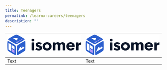 ```yaml
---
title: Teenagers
permalink: /learnx-careers/teenagers
description: ""
---
```

| ![Alt text for image on Isomer site](/images/isomer-logo.svg) | ![Alt text for image on Isomer site](/images/isomer-logo.svg) |
| -------- | -------- |
| Text     | Text     |